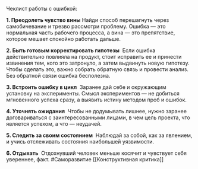 

Чеклист работы с ошибкой:

**1. Преодолеть чувство вины**
Найди способ перешагнуть через самобичевание и трезво рассмотри проблему. Ошибка — это нормальная часть рабочего процесса, а вина — это препятствие, которое мешает спокойно работать дальше.

**2. Быть готовым корректировать гипотезы** 
Если ошибка действительно повлияла на продукт, стоит исправить ее и принести извинения тем, кого это затронуло, а затем выдвинуть новую гипотезу. Чтобы сделать это, важно собрать обратную связь и провести анализ. Без обратной связи ошибка бесполезна.

**3. Встроить ошибку в цикл** 
Заранее дай себе и окружающим установку на эксперименты. Смысл экспериментов — не добиться мгновенного успеха сразу, а выявить истину методом проб и ошибок.

**4. Уточнять ожидания** 
Чтобы не додумывать лишнее, нужно заранее договариваться с заинтересованными лицами, в чем цель проекта, что является успехом, а что — неудачей.

**5. Следить за своим состоянием** 
Наблюдай за собой, как за явлением, и учись отслеживать состояния наибольшей уязвимости.

**6. Отдыхать** 
Отдохнувший человек меньше косячит и чувствует себя увереннее, факт.
#Саморазвитие 
[[Конструктивная критика]]